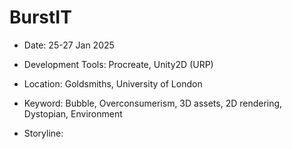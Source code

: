 # BurstIT

- Date: 25-27 Jan 2025
  
- Development Tools: Procreate, Unity2D (URP)
  
- Location: Goldsmiths, University of London
  
- Keyword: Bubble, Overconsumerism, 3D assets, 2D rendering, Dystopian, Environment

- Storyline:
